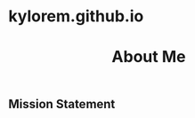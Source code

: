 # kylorem.github.io

<header>
  <h1>
    <strong>About Me</strong>
  </h1>
</header>

<body><h2>Mission Statement</h2></body>
